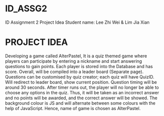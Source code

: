 # ID_ASSG2
ID Assignment 2 Project Idea
Student name: Lee Zhi Wei & Lim Jia Xian

# PROJECT IDEA
Developing a game called AlterPastel, It is a quiz themed game where players can participate by entering a nickname and start answering questions to gain points. Each player is stored into the Database and has score. Overall, will be compiled into a leader board (Separate page). Questions can be customised by quiz creator; each quiz will have QuizID. Will redirect to leader board, show current position. Question timing will be around 30 seconds. After timer runs out, the player will no longer be able to choose any options in the quiz. Thus, it will be taken as an incorrect answer and no points will be awarded, and the correct answer will be showed. The background colour is JS and will alternate between some colours with the help of JavaScript. Hence, name of game is chosen as AlterPastel.

